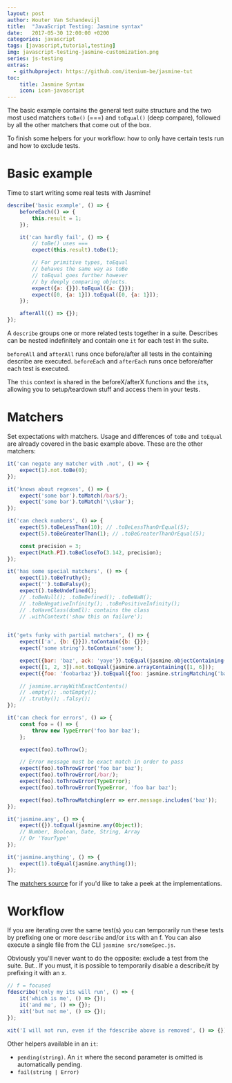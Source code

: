 ```yaml
---
layout: post
author: Wouter Van Schandevijl
title:  "JavaScript Testing: Jasmine syntax"
date:   2017-05-30 12:00:00 +0200
categories: javascript
tags: [javascript,tutorial,testing]
img: javascript-testing-jasmine-customization.png
series: js-testing
extras:
  - githubproject: https://github.com/itenium-be/jasmine-tut
toc:
    title: Jasmine Syntax
    icon: icon-javascript
---
```


The basic example contains the general test suite structure and the 
two most used matchers `toBe()` (===) and `toEqual()` (deep compare),
followed by all the other matchers that come out of the box.

To finish some helpers for your workflow: how to only have certain
tests run and how to exclude tests.

<!--more-->

# Basic example

Time to start writing some real tests with Jasmine!

```js
describe('basic example', () => {
    beforeEach(() => {
        this.result = 1;
    });

    it('can hardly fail', () => {
        // toBe() uses ===
        expect(this.result).toBe(1);

        // For primitive types, toEqual
        // behaves the same way as toBe
        // toEqual goes further however
        // by deeply comparing objects.
        expect({a: {}}).toEqual({a: {}});
        expect([0, {a: 1}]).toEqual([0, {a: 1}]);
    });

    afterAll(() => {});
});
```

A `describe` groups one or more related tests together in a suite. Describes can be nested indefinitely
and contain one `it` for each test in the suite.

`beforeAll` and `afterAll` runs once before/after all tests in the containing describe are executed.
`beforeEach` and `afterEach` runs once before/after each test is executed.

The `this` context is shared in the beforeX/afterX functions and the `it`s, allowing you to setup/teardown stuff
and access them in your tests.




# Matchers

Set expectations with matchers. Usage and differences of `toBe` and `toEqual` are already covered
in the basic example above. These are the other matchers:

```js
it('can negate any matcher with .not', () => {
    expect(1).not.toBe(0);
});

it('knows about regexes', () => {
    expect('some bar').toMatch(/bar$/);
    expect('some bar').toMatch('\\sbar');
});

it('can check numbers', () => {
    expect(5).toBeLessThan(10); // .toBeLessThanOrEqual(5);
    expect(5).toBeGreaterThan(1); // .toBeGreaterThanOrEqual(5);

    const precision = 3;
    expect(Math.PI).toBeCloseTo(3.142, precision);
});

it('has some special matchers', () => {
    expect(1).toBeTruthy();
    expect('').toBeFalsy();
    expect().toBeUndefined();
    // .toBeNull(); .toBeDefined(); .toBeNaN();
    // .toBeNegativeInfinity(); .toBePositiveInfinity();
    // .toHaveClass(domEl): contains the class
    // .withContext('show this on failure');
    

it('gets funky with partial matchers', () => {
    expect(['a', {b: {}}]).toContain({b: {}});
    expect('some string').toContain('some');

    expect({bar: 'baz', ack: 'yaye'}).toEqual(jasmine.objectContaining({bar: 'baz'}));
    expect([1, 2, 3]).not.toEqual(jasmine.arrayContaining([1, 6]));
    expect({foo: 'foobarbaz'}).toEqual({foo: jasmine.stringMatching('baz$')});

    // jasmine.arrayWithExactContents()
    // .empty(); .notEmpty();
    // .truthy(); .falsy();
});

it('can check for errors', () => {
    const foo = () => {
        throw new TypeError('foo bar baz');
    };

    expect(foo).toThrow();

    // Error message must be exact match in order to pass
    expect(foo).toThrowError('foo bar baz');
    expect(foo).toThrowError(/bar/);
    expect(foo).toThrowError(TypeError);
    expect(foo).toThrowError(TypeError, 'foo bar baz');

    expect(foo).toThrowMatching(err => err.message.includes('baz'));
});

it('jasmine.any', () => {
    expect({}).toEqual(jasmine.any(Object));
    // Number, Boolean, Date, String, Array
    // Or 'YourType'
});

it('jasmine.anything', () => {
    expect(1).toEqual(jasmine.anything());
});

```

The [matchers source][jasmine-matchers] for if you'd like to take a peek at the implementations.




# Workflow

If you are iterating over the same test(s) you can temporarily run these tests by prefixing
one or more `describe` and/or `it`s with an f.
You can also execute a single file from the CLI `jasmine src/someSpec.js`.

Obviously you'll never want to do the opposite: exclude a test from the suite. But.. If you must, it is possible
to temporarily disable a describe/it by prefixing it with an x.

```js
// f = focused
fdescribe('only my its will run', () => {
    it('which is me', () => {});
    it('and me', () => {});
    xit('but not me', () => {});
});

xit('I will not run, even if the fdescribe above is removed', () => {});
```

Other helpers available in an `it`:
- `pending(string)`. An `it` where the second parameter is omitted is automatically pending.
- `fail(string | Error)`



[jasmine-matchers]: https://github.com/jasmine/jasmine/blob/master/src/core/matchers
